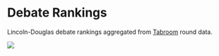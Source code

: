# Debate Rankings

Lincoln-Douglas debate rankings aggregated from [Tabroom](https://www.tabroom.com/index/index.mhtml) round data.

![](https://github.com/ACSmyth/debate-gg/blob/media/site_screenshot.png)
